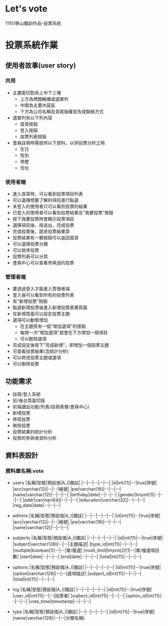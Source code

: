 # Let's vote
11101泰山職訓作品-投票系統
# 投票系統作業

## 使用者故事(user story)

### 共用
* 主畫面切割為上中下三塊
    * 上方為標題輪播或選單列
    * 中間為主要內容區
    * 下方為公司名稱及頁尾版權宣告或聯絡方式
* 選單列有以下列內容
    * 首頁按鈕
    * 登入按鈕
    * 投票列表按鈕
* 會員註冊時需提供以下資料，以供投票分析之用
    * 生日
    * 性別
    * 學歷
    * 住址

### 使用者端
* 進入首頁時，可以看到投票項目列表
* 可以選擇想要了解的項目進行點選
* 未登入的使用者只可以看到投票的結果
* 已登入的使用者可以看到投票結果及"我要投票"按鈕
* 按下我要投票時會顯示投票項目
* 選擇項目後，按送出，完成投票
* 完成投票後，跳至投票結果頁
* 投票結果有一顆按鈕可以返回首頁
* 可以選擇投票分類
* 可以排序投票
* 投票列表可以分頁
* 會員中心可以查看參與過的投票

### 管理者端
* 要透過登入才能進入管理者端
* 登入後可以看到所有的投票列表
* 有"新增投票"按鈕
* 點選新增投票後進入新增投票表單頁面
* 在新增頁面可以設定投票主題
* 選項可以動態增加
    * 在主題旁有一個"增加選項"的按鈕
    * 每按一次"增加選項"就會在下方增加一個項目
    * 可以刪除選項
* 完成設定後按下"完成新增"，即增加一個投票主題
* 可查看投票結果(含統計分析)
* 可以修改投票主題或選項
* 可以刪除投票

## 功能需求
* 註冊/登入系統
* 前/後台頁面切版
* 前端讀出功能(列表/註冊表單/會員中心)
* 新增投票
* 修改投票
* 刪除投票
* 投票結果的統計分析
* 投票的參與者資料分析

## 資料表設計
### 資料庫名稱:vote
* users
    |名稱|型態|預設值|A_I|備註|
    |--|--|--|--|--|
    |id|int(11)|--|true|序號|
    |acc|varchar(12)|--|--|帳號|
    |pw|varchar(16)|--|--|--|
    |name|varchar(12)|--|--|--|
    |birthday|date|--|--|--|
    |gender|tinyint(1)|--|--|--|
    |addr|varchar(64)|--|--|--|
    |education|varchar(32)|--|--|--|
    |reg_date|date|--|--|--|
* admins
    |名稱|型態|預設值|A_I|備註|
    |--|--|--|--|--|
    |id|int(11)|--|true|序號|
    |acc|varchar(12)|--|--|帳號|
    |pw|varchar(16)|--|--|--|
    |name|varchar(12)|--|--|--|
* subjects
    |名稱|型態|預設值|A_I|備註|
    |--|--|--|--|--|
    |id|int(11)|--|true|序號|
    |subject|varchar(128)|--|--|主題描述|
    |type_id|int(11)|--|--|--|
    |multiple|boolean(1)|--|--|單/複選|
    |mulit_limit|tinyint(2)|1|--|單/複選項目數|
    |start|date|--|--|--|
    |end|date|--|--|--|
    |total|int(11)|--|--|--|
* options
    |名稱|型態|預設值|A_I|備註|
    |--|--|--|--|--|
    |id|int(11)|--|true|序號|
    |option|varchar(128)|--|--|選項描述|
    |subject_id|int(11)|--|--|--|
    |total|int(11)|--|--|--|

* log
    |名稱|型態|預設值|A_I|備註|
    |--|--|--|--|--|
    |id|int(11)|--|true|序號|
    |user_id|int(11)|--|--|投票者|
    |sujbect_id|int(11)|--|--|--|
    |option_id|int(11)|--|--|--|
    |vote_time|timestamp|--|--|--|

* type
    |名稱|型態|預設值|A_I|備註|
    |--|--|--|--|--|
    |id|int(11)|--|true|序號|
    |name|varchar(128)|--|--|分類名稱|
